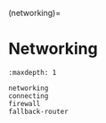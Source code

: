 (networking)=

# Networking

```{toctree}
:maxdepth: 1

networking
connecting
firewall
fallback-router
```
